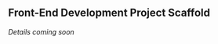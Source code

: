 Front-End Development Project Scaffold
--------------------------------------
*Details coming soon*
